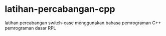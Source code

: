 # latihan-percabangan-cpp
latihan percabangan switch-case menggunakan bahasa pemrograman C++ <br>
pemrograman dasar RPL
